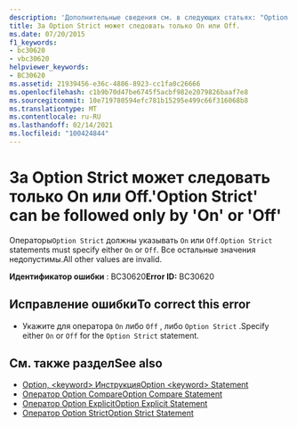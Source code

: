 ```yaml
---
description: 'Дополнительные сведения см. в следующих статьях: "Option ограничивал" может следовать только "on" или "OFF"'
title: За Option Strict может следовать только On или Off.
ms.date: 07/20/2015
f1_keywords:
- bc30620
- vbc30620
helpviewer_keywords:
- BC30620
ms.assetid: 21939456-e36c-4886-8923-cc1fa0c26666
ms.openlocfilehash: c1b9b70d47be6745f5acbf982e2079826baaf7e8
ms.sourcegitcommit: 10e719780594efc781b15295e499c66f316068b8
ms.translationtype: MT
ms.contentlocale: ru-RU
ms.lasthandoff: 02/14/2021
ms.locfileid: "100424844"
---
```

# <a name="option-strict-can-be-followed-only-by-on-or-off"></a><span data-ttu-id="364f1-103">За Option Strict может следовать только On или Off.</span><span class="sxs-lookup"><span data-stu-id="364f1-103">'Option Strict' can be followed only by 'On' or 'Off'</span></span>

<span data-ttu-id="364f1-104">Операторы`Option Strict` должны указывать `On` или `Off`.</span><span class="sxs-lookup"><span data-stu-id="364f1-104">`Option Strict` statements must specify either `On` or `Off`.</span></span> <span data-ttu-id="364f1-105">Все остальные значения недопустимы.</span><span class="sxs-lookup"><span data-stu-id="364f1-105">All other values are invalid.</span></span>  
  
 <span data-ttu-id="364f1-106">**Идентификатор ошибки** : BC30620</span><span class="sxs-lookup"><span data-stu-id="364f1-106">**Error ID:** BC30620</span></span>  
  
## <a name="to-correct-this-error"></a><span data-ttu-id="364f1-107">Исправление ошибки</span><span class="sxs-lookup"><span data-stu-id="364f1-107">To correct this error</span></span>  
  
- <span data-ttu-id="364f1-108">Укажите для оператора `On` либо `Off` , либо `Option Strict` .</span><span class="sxs-lookup"><span data-stu-id="364f1-108">Specify either `On` or `Off` for the `Option Strict` statement.</span></span>  
  
## <a name="see-also"></a><span data-ttu-id="364f1-109">См. также раздел</span><span class="sxs-lookup"><span data-stu-id="364f1-109">See also</span></span>

- [<span data-ttu-id="364f1-110">Option, \<keyword> Инструкция</span><span class="sxs-lookup"><span data-stu-id="364f1-110">Option \<keyword> Statement</span></span>](../language-reference/statements/option-keyword-statement.md)
- [<span data-ttu-id="364f1-111">Оператор Option Compare</span><span class="sxs-lookup"><span data-stu-id="364f1-111">Option Compare Statement</span></span>](../language-reference/statements/option-compare-statement.md)
- [<span data-ttu-id="364f1-112">Оператор Option Explicit</span><span class="sxs-lookup"><span data-stu-id="364f1-112">Option Explicit Statement</span></span>](../language-reference/statements/option-explicit-statement.md)
- [<span data-ttu-id="364f1-113">Оператор Option Strict</span><span class="sxs-lookup"><span data-stu-id="364f1-113">Option Strict Statement</span></span>](../language-reference/statements/option-strict-statement.md)
